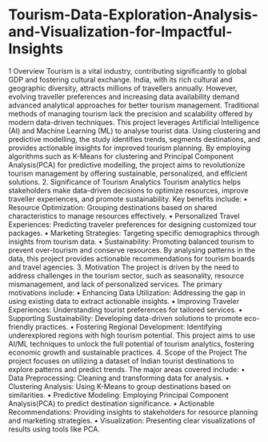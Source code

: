 # Tourism-Data-Exploration-Analysis-and-Visualization-for-Impactful-Insights
1 Overview
Tourism is a vital industry, contributing significantly to global GDP and fostering cultural exchange. India, with its rich cultural and geographic diversity, attracts millions of travellers annually. However, evolving traveller preferences and increasing data availability demand advanced analytical approaches for better tourism management. Traditional methods of managing tourism lack the precision and scalability offered by modern data-driven techniques.
This project leverages Artificial Intelligence (AI) and Machine Learning (ML) to analyse tourist data. Using clustering and predictive modelling, the study identifies trends, segments destinations, and provides actionable insights for improved tourism planning. By employing algorithms such as K-Means for clustering and Principal Component Analysis(PCA) for predictive modelling, the project aims to revolutionize tourism management by offering sustainable, personalized, and efficient solutions.
2. Significance of Tourism Analytics
Tourism analytics helps stakeholders make data-driven decisions to optimize resources, improve traveller experiences, and promote sustainability. Key benefits include:
•	Resource Optimization: Grouping destinations based on shared characteristics to manage resources effectively.
•	Personalized Travel Experiences: Predicting traveler preferences for designing customized tour packages.
•	Marketing Strategies: Targeting specific demographics through insights from tourism data.
•	Sustainability: Promoting balanced tourism to prevent over-tourism and conserve resources.
By analysing patterns in the data, this project provides actionable recommendations for tourism boards and travel agencies.
3. Motivation
The project is driven by the need to address challenges in the tourism sector, such as seasonality, resource mismanagement, and lack of personalized services. The primary motivations include:
•	Enhancing Data Utilization: Addressing the gap in using existing data to extract actionable insights.
•	Improving Traveler Experiences: Understanding tourist preferences for tailored services.
•	Supporting Sustainability: Developing data-driven solutions to promote eco-friendly practices.
•	Fostering Regional Development: Identifying underexplored regions with high tourism potential.
This project aims to use AI/ML techniques to unlock the full potential of tourism analytics, fostering economic growth and sustainable practices.
4. Scope of the Project
The project focuses on utilizing a dataset of Indian tourist destinations to explore patterns and predict trends. The major areas covered include:
•	Data Preprocessing: Cleaning and transforming data for analysis.
•	Clustering Analysis: Using K-Means to group destinations based on similarities.
•	Predictive Modeling: Employing Principal Component Analysis(PCA) to predict destination significance.
•	Actionable Recommendations: Providing insights to stakeholders for resource planning and marketing strategies.
•	Visualization: Presenting clear visualizations of results using tools like PCA.
